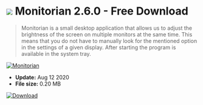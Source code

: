 # ![](https://cdn.softexe.net/static/icon/win.gif) Monitorian 2.6.0 - Free Download

> Monitorian is a small desktop application that allows us to adjust the brightness of the screen on multiple monitors at the same time. This means that you do not have to manually look for the mentioned option in the settings of a given display. After starting the program is available in the system tray.

[![Monitorian](https://gallery.dpcdn.pl/imgc/Tools/84859/g_-_420x350_1.5_-_xa41befdf-9c59-487b-9864-aed8ecefde31.jpg)](https://softexe.net/win/system/other/monitorian:apcg.html)




- **Update:** Aug 12 2020
- **File size:** 0.20 MB

[![Download](https://cdn.softexe.net/static/img/download.png)](https://softexe.net/win/system/other/monitorian:apcg.html)


